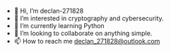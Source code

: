 - 👋 Hi, I’m declan-271828
- 👀 I’m interested in cryptography and cybersecurity.
- 🌱 I’m currently learning Python
- 💞️ I’m looking to collaborate on anything simple.
- 📫 How to reach me declan_271828@outlook.com

<!---
declan-271828/declan-271828 is a ✨ special ✨ repository because its `README.md` (this file) appears on your GitHub profile.
You can click the Preview link to take a look at your changes.
--->
